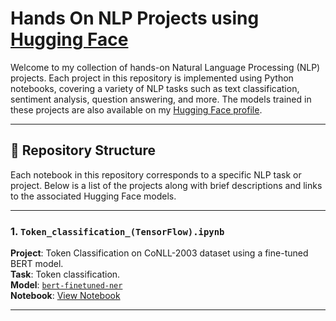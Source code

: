 # Hands On NLP Projects using [Hugging Face](https://huggingface.co/)

Welcome to my collection of hands-on Natural Language Processing (NLP) projects. Each project in this repository is implemented using Python notebooks, covering a variety of NLP tasks such as text classification, sentiment analysis, question answering, and more. The models trained in these projects are also available on my [Hugging Face profile](https://huggingface.co/Mhammad2023).

---

## 📁 Repository Structure

Each notebook in this repository corresponds to a specific NLP task or project. Below is a list of the projects along with brief descriptions and links to the associated Hugging Face models.

---

### 1. `Token_classification_(TensorFlow).ipynb`
**Project**: Token Classification on CoNLL-2003 dataset using a fine-tuned BERT model.  
**Task**: Token classification.  
**Model**: [`bert-finetuned-ner`](https://huggingface.co/Mhammad2023/bert-finetuned-ner)  
**Notebook**: [View Notebook](./Token_classification_(TensorFlow).ipynb)

---
